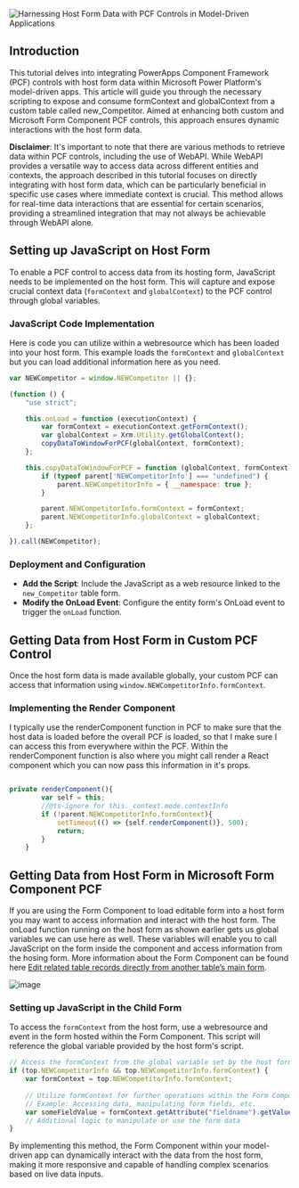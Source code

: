 ![Harnessing Host Form Data with PCF Controls in Model-Driven Applications](https://github.com/rwilson504/Blogger/assets/7444929/0308e67d-07e7-401a-b717-f8965d10bf2e)

## Introduction

This tutorial delves into integrating PowerApps Component Framework (PCF) controls with host form data within Microsoft Power Platform's model-driven apps. This article will guide you through the necessary scripting to expose and consume formContext and globalContext from a custom table called new_Competitor. Aimed at enhancing both custom and Microsoft Form Component PCF controls, this approach ensures dynamic interactions with the host form data.

**Disclaimer**: It's important to note that there are various methods to retrieve data within PCF controls, including the use of WebAPI. While WebAPI provides a versatile way to access data across different entities and contexts, the approach described in this tutorial focuses on directly integrating with host form data, which can be particularly beneficial in specific use cases where immediate context is crucial. This method allows for real-time data interactions that are essential for certain scenarios, providing a streamlined integration that may not always be achievable through WebAPI alone.

## Setting up JavaScript on Host Form

To enable a PCF control to access data from its hosting form, JavaScript needs to be implemented on the host form. This will capture and expose crucial context data (`formContext` and `globalContext`) to the PCF control through global variables.

### JavaScript Code Implementation

Here is code you can utilize within a webresource which has been loaded into your host form.  This example loads the `formContext` and `globalContext` but you can load additional information here as you need.

```javascript
var NEWCompetitor = window.NEWCompetitor || {};

(function () {
    "use strict";

    this.onLoad = function (executionContext) {
        var formContext = executionContext.getFormContext();
        var globalContext = Xrm.Utility.getGlobalContext();
        copyDataToWindowForPCF(globalContext, formContext);
    };

    this.copyDataToWindowForPCF = function (globalContext, formContext) {
        if (typeof parent['NEWCompetitorInfo'] === "undefined") {
            parent.NEWCompetitorInfo = { __namespace: true };
        }

        parent.NEWCompetitorInfo.formContext = formContext;
        parent.NEWCompetitorInfo.globalContext = globalContext;
    };

}).call(NEWCompetitor);
```

### Deployment and Configuration

- **Add the Script**: Include the JavaScript as a web resource linked to the `new_Competitor` table form.
- **Modify the OnLoad Event**: Configure the entity form's OnLoad event to trigger the `onLoad` function.

## Getting Data from Host Form in Custom PCF Control

Once the host form data is made available globally, your custom PCF can access that information using `window.NEWCompetitorInfo.formContext`.

### Implementing the Render Component

I typically use the renderComponent function in PCF to make sure that the host data is loaded before the overall PCF is loaded, so that I make sure I can access this from everywhere within the PCF.  Within the renderComponent function is also where you might call render a React component which you can now pass this information in it's props.

```javascript

private renderComponent(){
		var self = this;
		//@ts-ignore for this._context.mode.contextInfo
		if (!parent.NEWCompetitorInfo.formContext){			
			setTimeout(() => {self.renderComponent()}, 500);
			return;
		}		
	}
```

## Getting Data from Host Form in Microsoft Form Component PCF

If you are using the Form Component to load editable form into a host form you may want to access information and interact with the host form.  The onLoad function running on the host form as shown earlier gets us global variables we can use here as well.  These variables will enable you to call JavaScript on the form inside the component and access information from the hosing form.  More information about the Form Component can be found here [Edit related table records directly from another table’s main form](https://learn.microsoft.com/en-us/power-apps/maker/model-driven-apps/form-component-control).

![image](https://github.com/rwilson504/Blogger/assets/7444929/7598bf4c-f269-4ba9-9876-313814049551)

### Setting up JavaScript in the Child Form

To access the `formContext` from the host form, use a webresource and event in the form hosted within the Form Component. This script will reference the global variable provided by the host form's script.

```javascript
// Access the formContext from the global variable set by the host form
if (top.NEWCompetitorInfo && top.NEWCompetitorInfo.formContext) {
    var formContext = top.NEWCompetitorInfo.formContext;
    
    // Utilize formContext for further operations within the Form Component
    // Example: Accessing data, manipulating form fields, etc.
    var someFieldValue = formContext.getAttribute("fieldname").getValue();
    // Additional logic to manipulate or use the form data
}
```

By implementing this method, the Form Component within your model-driven app can dynamically interact with the data from the host form, making it more responsive and capable of handling complex scenarios based on live data inputs.
<!--stackedit_data:
eyJoaXN0b3J5IjpbLTE4MTA3MjMyMTVdfQ==
-->